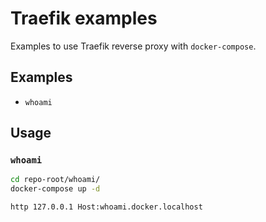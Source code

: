 # Traefik examples

Examples to use Traefik reverse proxy with `docker-compose`.

## Examples

- `whoami`

## Usage

### `whoami`

```bash
cd repo-root/whoami/
docker-compose up -d
```

```bash
http 127.0.0.1 Host:whoami.docker.localhost
```
